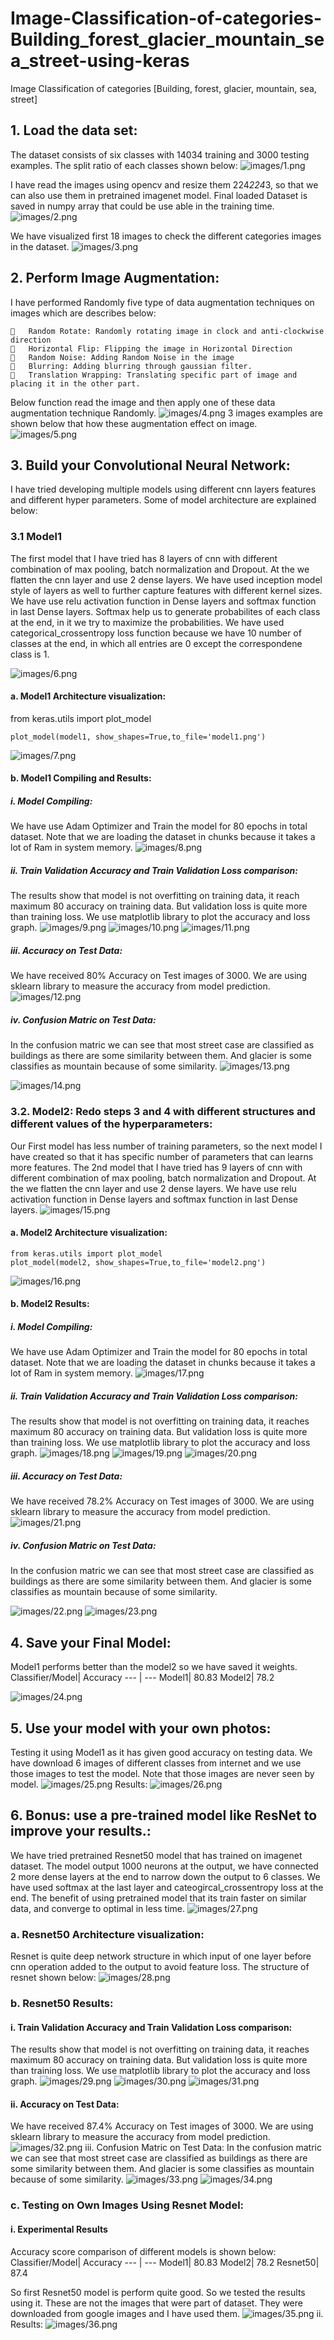 # Image-Classification-of-categories-Building_forest_glacier_mountain_sea_street-using-keras
Image Classification of categories [Building, forest, glacier, mountain, sea, street]

## 1.	Load the data set: 
The dataset consists of six classes with 14034 training and 3000 testing examples. The split ratio of each classes shown below:
![images/1.png](images/1.png)
 
I have read the images using opencv and resize them 224*224*3, so that we can also use them in pretrained imagenet model. Final loaded Dataset is saved in numpy array that could be use able in the training time.
![images/2.png](images/2.png)

We have visualized first 18 images to check the different categories images in the dataset.
![images/3.png](images/3.png)

## 2.	Perform Image Augmentation:
I have performed Randomly five type of data augmentation techniques on images which are describes below:

    	Random Rotate: Randomly rotating image in clock and anti-clockwise direction
    	Horizontal Flip: Flipping the image in Horizontal Direction
    	Random Noise: Adding Random Noise in the image
    	Blurring: Adding blurring through gaussian filter.
    	Translation Wrapping: Translating specific part of image and placing it in the other part.
    
Below function read the image and then apply one of these data augmentation technique Randomly.
![images/4.png](images/4.png)
3 images examples are shown below that how these augmentation effect on image.
![images/5.png](images/5.png)

## 3.	Build your Convolutional Neural Network:
I have tried developing multiple models using different cnn layers features and different hyper parameters. Some of model architecture are explained below:
### 3.1	 Model1
The first model that I have tried has 8 layers of cnn with different combination of max pooling, batch normalization and Dropout. At the we flatten the cnn layer and use 2 dense layers. We have used inception model style of layers as well to further capture features with different kernel sizes. We have use relu activation function in Dense layers and softmax function in last Dense layers. Softmax help us to generate probabilites of each class at the end, in it we try to maximize the probabilities. We have used categorical_crossentropy loss function because we have 10 number of classes at the end, in which all entries are 0 except the correspondene class is 1. 

![images/6.png](images/6.png)




#### a.	Model1 Architecture visualization:
from keras.utils import plot_model
    
    plot_model(model1, show_shapes=True,to_file='model1.png')

![images/7.png](images/7.png)

#### b.	Model1 Compiling and Results:
##### i.	Model Compiling:
We have use Adam Optimizer and Train the model for 80 epochs in total dataset. Note that we are loading the dataset in chunks because it takes a lot of Ram in system memory.
![images/8.png](images/8.png)

##### ii.	Train Validation Accuracy and Train Validation Loss comparison:
The results show that model is not overfitting on training data, it reach maximum 80 accuracy on training data. But validation loss is quite more than training loss. We use matplotlib library to plot the accuracy and loss graph.
![images/9.png](images/9.png)
![images/10.png](images/10.png)
![images/11.png](images/11.png)

##### iii.	Accuracy on Test Data:
We have received 80% Accuracy on Test images of 3000. We are using sklearn library to measure the accuracy from model prediction.
![images/12.png](images/12.png)

##### iv.	Confusion Matric on Test Data:
In the confusion matric we can see that most street case are classified as buildings as there are some similarity between them. And glacier is some classifies as mountain because of some similarity.
![images/13.png](images/13.png)

![images/14.png](images/14.png)

### 3.2.	Model2: Redo steps 3 and 4 with different structures and different values of the hyperparameters:

Our First model has less number of training parameters, so the next model I have created so that it has specific number of parameters that can learns more features. The 2nd model that I have tried has 9 layers of cnn with different combination of max pooling, batch normalization and Dropout. At the we flatten the cnn layer and use 2 dense layers. We have use relu activation function in Dense layers and softmax function in last Dense layers.
![images/15.png](images/15.png)


#### a.	Model2 Architecture visualization: 
    from keras.utils import plot_model
    plot_model(model2, show_shapes=True,to_file='model2.png')

![images/16.png](images/16.png)
 
#### b.	Model2 Results:
##### i.	Model Compiling:
We have use Adam Optimizer and Train the model for 80 epochs in total dataset. Note that we are loading the dataset in chunks because it takes a lot of Ram in system memory.
![images/17.png](images/17.png)

##### ii.	Train Validation Accuracy and Train Validation Loss comparison:
The results show that model is not overfitting on training data, it reaches maximum 80 accuracy on training data. But validation loss is quite more than training loss. We use matplotlib library to plot the accuracy and loss graph.
![images/18.png](images/18.png)
![images/19.png](images/19.png)
![images/20.png](images/20.png)


##### iii.	Accuracy on Test Data:
We have received 78.2% Accuracy on Test images of 3000. We are using sklearn library to measure the accuracy from model prediction.
![images/21.png](images/21.png)

##### iv.	Confusion Matric on Test Data:
In the confusion matric we can see that most street case are classified as buildings as there are some similarity between them. And glacier is some classifies as mountain because of some similarity. 

![images/22.png](images/22.png)
![images/23.png](images/23.png)
 
## 4.	 Save your Final Model:
Model1 performs better than the model2 so we have saved it weights.
Classifier/Model|	Accuracy
--- | ---
Model1|	80.83
Model2|	78.2

![images/24.png](images/24.png)


 
## 5.	Use your model with your own photos:
Testing it using Model1 as it has given good accuracy on testing data. We have download 6 images of different classes from internet and we use those images to test the model. Note that those images are never seen by model.
![images/25.png](images/25.png)
Results:
![images/26.png](images/26.png)

## 6.	Bonus: use a pre-trained model like ResNet to improve your results.:
We have tried pretrained Resnet50 model that has trained on imagenet dataset. The model output 1000 neurons at the output, we have connected 2 more dense layers at the end to narrow down the output to 6 classes. We have used softmax at the last layer and cateogircal_crossentropy loss at the end. 
The benefit of using pretrained model that its train faster on similar data, and converge to optimal in less time. 
![images/27.png](images/27.png)
 

### a.	Resnet50 Architecture visualization: 
Resnet is quite deep network structure in which input of one layer before cnn operation added to the output to avoid feature loss. The structure of resnet shown below:
![images/28.png](images/28.png) 

### b.	Resnet50 Results:
#### i.	Train Validation Accuracy and Train Validation Loss comparison:
The results show that model is not overfitting on training data, it reaches maximum 80 accuracy on training data. But validation loss is quite more than training loss. We use matplotlib library to plot the accuracy and loss graph.
![images/29.png](images/29.png)
![images/30.png](images/30.png)
![images/31.png](images/31.png)

#### ii.	Accuracy on Test Data:
We have received 87.4% Accuracy on Test images of 3000. We are using sklearn library to measure the accuracy from model prediction.
![images/32.png](images/32.png) 
iii.	Confusion Matric on Test Data:
In the confusion matric we can see that most street case are classified as buildings as there are some similarity between them. And glacier is some classifies as mountain because of some similarity. 
![images/33.png](images/33.png)
![images/34.png](images/34.png)

 
 


### c.	Testing on Own Images Using Resnet Model:
#### i.	Experimental Results
Accuracy score comparison of different models is shown below: 
Classifier/Model|	Accuracy
--- | ---
Model1|	80.83
Model2|	78.2
Resnet50|	87.4

So first Resnet50 model is perform quite good. So we tested the results using it. These are not the images that were part of dataset. They were downloaded from google images and I have used them.
![images/35.png](images/35.png)
ii.	Results:
![images/36.png](images/36.png)

